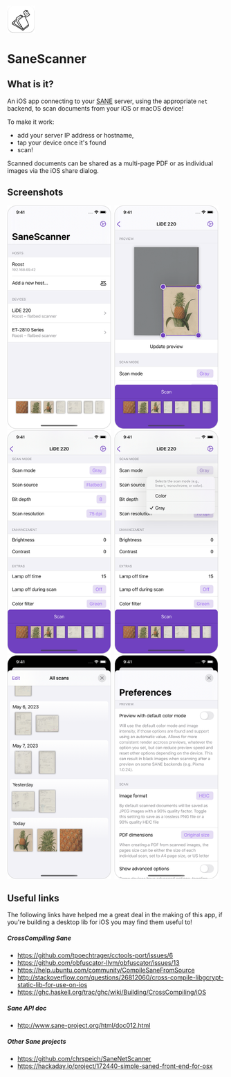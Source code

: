 <img src="Resources/README-AppIcon.png" width=64 />

# SaneScanner

## What is it?

An iOS app connecting to your [SANE](http://www.sane-project.org/) server, using the appropriate `net` backend, to scan documents from your iOS or macOS device!

To make it work:

- add your server IP address or hostname,
- tap your device once it's found
- scan!

Scanned documents can be shared as a multi-page PDF or as individual images via the iOS share dialog.

## Screenshots

<img class="screenshot" src="Resources/README-01.png?raw=true" alt="Devices" width="240" />&nbsp;&nbsp;<img src="Resources/README-02.png?raw=true" alt="Preview" width="240" />&nbsp;&nbsp;<img src="Resources/README-03.png?raw=true" alt="Options" width="240" />&nbsp;&nbsp;<img src="Resources/README-04.png?raw=true" alt="Option popup" width="240" />&nbsp;&nbsp;<img src="Resources/README-05.png?raw=true" alt="Gallery" width="240" />&nbsp;&nbsp;<img src="Resources/README-06.png?raw=true" alt="Settings" width="240" />

## Useful links

The following links have helped me a great deal in the making of this app, if you're building a desktop lib for iOS you may find them useful to!

##### CrossCompiling Sane

- <https://github.com/tpoechtrager/cctools-port/issues/6>
- <https://github.com/obfuscator-llvm/obfuscator/issues/13>
- <https://help.ubuntu.com/community/CompileSaneFromSource>
- <http://stackoverflow.com/questions/26812060/cross-compile-libgcrypt-static-lib-for-use-on-ios>
- <https://ghc.haskell.org/trac/ghc/wiki/Building/CrossCompiling/iOS>

##### Sane API doc

- <http://www.sane-project.org/html/doc012.html>

##### Other Sane projects

- <https://github.com/chrspeich/SaneNetScanner>
- <https://hackaday.io/project/172440-simple-saned-front-end-for-osx>

